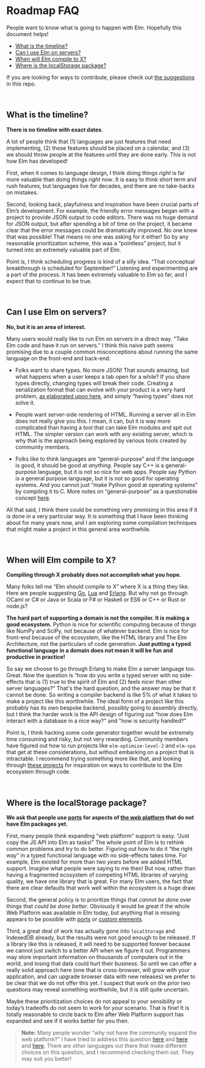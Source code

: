 # Roadmap FAQ

People want to know what is going to happen with Elm. Hopefully this document helps!

  - [What is the timeline?](#what-is-the-timeline)
  - [Can I use Elm on servers?](#can-i-use-elm-on-servers)
  - [When will Elm compile to X?](#when-will-elm-compile-to-x)
  - [Where is the localStorage package?](#where-is-the-localstorage-package)

If you are looking for ways to contribute, please check out [the suggestions](README.md) in this repo.

<br>


## What is the timeline?

**There is no timeline with exact dates.**

A lot of people think that (1) languages are just features that need implementing, (2) these features should be placed on a calendar, and (3) we should throw people at the features until they are done early. This is not how Elm has developed!

First, when it comes to language design, I think doing things *right* is far more valuable than doing things *right now*. It is easy to think short term and rush features, but languages live for decades, and there are no take-backs on mistakes.

Second, looking back, playfulness and inspiration have been crucial parts of Elm’s development. For example, the friendly error messages began with a project to provide JSON output to code editors. There was no huge demand for JSON output, but after spending a bit of time on the project, it became clear that the error messages could be dramatically improved. No one knew that was possible! That means no one was asking for it either! So by any reasonable prioritization scheme, this was a “pointless” project, but it turned into an extremely valuable part of Elm.

Point is, I think scheduling progress is kind of a silly idea. “That conceptual breakthrough is scheduled for September!” Listening and experimenting are a part of the process. It has been extremely valuable to Elm so far, and I expect that to continue to be true.

<br>


## Can I use Elm on servers?

**No, but it is an area of interest.**

Many users would really like to run Elm on servers in a direct way. "Take Elm code and have it run on servers." I think this naive path seems promising due to a couple common misconceptions about running the same language on the front-end and back-end:

  * Folks want to share types. No more JSON! That *sounds* amazing, but what happens when a user keeps a tab open for a while? If you share types directly, changing types will break their code. Creating a serialization format that can evolve with your product is a very hard problem, [as elaborated upon here](notes/on-sharing-types.md), and simply “having types” does not solve it.

  * People want server-side rendering of HTML. Running a server all in Elm does not really give you this. I mean, it can, but it is way more complicated than having a tool that can take Elm modules and spit out HTML. The simpler version can work with any existing server, which is why that is the approach being explored by various tools created by community members.

  * Folks like to think languages are “general-purpose” and if the language is good, it should be good at *anything*. People say C++ is a general-purpose language, but it is not so nice for web apps. People say Python is a general purpose language, but it is not so good for operating systems. And you cannot just “make Python good at operating systems” by compiling it to C. More notes on “general-purpose” as a questionable concept [here](notes/on-general-purpose.md).

All that said, I think there could be something very promising in this area if it is done in a very particular way. It is something that I have been thinking about for many years now, and I am exploring some compilation techniques that might make a project in this general area worthwhile.

<br>


## When will Elm compile to X?

**Compiling through X probably does not accomplish what you hope.**

Many folks tell me “Elm should compile to X” where X is a thing they like. Here are people suggesting [Go](https://twitter.com/zvozin/status/847860742787223553), [Lua](https://groups.google.com/d/msg/elm-dev/Mi9j3nVD5NE/11akZGmNAgAJ) and [Erlang](https://groups.google.com/d/msg/elm-dev/Mi9j3nVD5NE/Pf1GXS2QAgAJ). But why not go through OCaml or C# or Java or Scala or F# or Haskell or ES6 or C++ or Rust or node.js?

**The hard part of supporting a domain is not the compiler. It is making a good ecosystem.** Python is nice for scientific computing because of things like NumPy and SciPy, not because of whatever backend. Elm is nice for front-end because of the ecosystem, like the HTML library and The Elm Architecture, not the particulars of code generation. **Just putting a typed functional language in a domain does not mean it will be fun and productive in practice!**

So say we choose to go through Erlang to make Elm a server language too. Great. Now the question is “how do you write a typed server with no side-effects that is (1) true to the spirit of Elm and (2) feels nicer than other server languages?” That's the hard question, and the answer may be that it cannot be done. So writing a compiler backend is like 5% of what it takes to make a project like this worthwhile. The ideal form of a project like this probably has its own bespoke backend, possibly going to assembly directly, but I think the harder work is the API design of figuring out "how does Elm interact with a database in a nice way?" and "how is security handled?"

Point is, I think hacking some code generator together would be extremely time consuming and risky, but not very rewarding. Community members have figured out how to run projects like `elm-optimize-level-2` and `elm-spa` that get at these considerations, but without embarking on a project that is intractable. I recommend trying something more like that, and looking through [these projects](README.md) for inspiration on ways to contribute to the Elm ecosystem through code.

<br>


## Where is the localStorage package?

**We ask that people use [ports](https://guide.elm-lang.org/interop/ports.html) for aspects of [the web platform](https://platform.html5.org/) that do not have Elm packages yet.**

First, many people think expanding “web platform” support is easy. “Just copy the JS API into Elm as tasks!” The whole point of Elm is to rethink common problems and try to do better. Figuring out how to do it “the right way” in a typed functional language with no side-effects takes time. For example, Elm existed for more than *two years* before we added HTML support. Imagine what people were saying to me then! But now, rather than having a fragmented ecosystem of competing HTML libraries of varying quality, we have one library that is great. For many Elm users, the fact that there are clear defaults that work well within the ecosystem is a huge draw.

Second, the general policy is to prioritize things that *cannot be done* over things that *could be done better*. Obviously it would be great if the whole Web Platform was available in Elm today, but anything that is missing appears to be possible with [ports](https://guide.elm-lang.org/interop/ports.html) or [custom elements](https://guide.elm-lang.org/interop/custom_elements.html).

Third, a great deal of work has actually gone into `localStorage` and IndexedDB already, but the results were not good enough to be released. If a library like this is released, it will need to be supported forever because we cannot just switch to a better API when we figure it out. Programmers may store important information on thousands of computers out in the world, and losing that data could hurt their business. So until we can offer a really solid approach here (one that is cross-browser, will grow with your application, and can upgrade browser data with new releases) we prefer to be clear that we do not offer this yet. I suspect that work on the prior two questions may reveal something worthwhile, but it is still quite uncertain.

Maybe these prioritization choices do not appeal to your sensibility or today’s tradeoffs do not seem to work for your scenario. That is fine! It is totally reasonable to circle back to Elm after Web Platform support has expanded and see if it works better for you then.

> **Note:** Many people wonder “why not have the community expand the web platform?” I have tried to address this question [here](https://groups.google.com/d/msg/elm-dev/1JW6wknkDIo/H9ZnS71BCAAJ) and [here](https://groups.google.com/d/msg/elm-dev/bAHD_8PbgKE/X-z67wTdCAAJ) and [here](https://discourse.elm-lang.org/t/native-code-in-0-19/826). There are other languages out there that make different choices on this question, and I recommend checking them out. They may suit you better!
